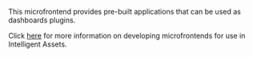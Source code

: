 This microfrontend provides pre-built applications that can be used as dashboards plugins.

Click [here](https://clearblade.atlassian.net/wiki/spaces/IA/pages/2586181645/Developing+microfrontends?atlOrigin=eyJpIjoiMDJhYzllODFmYjkyNDVmN2I2ZjQ3MDQyMDg5NmRhMDAiLCJwIjoiY29uZmx1ZW5jZS1jaGF0cy1pbnQifQ) for more information on developing microfrontends for use in Intelligent Assets.
